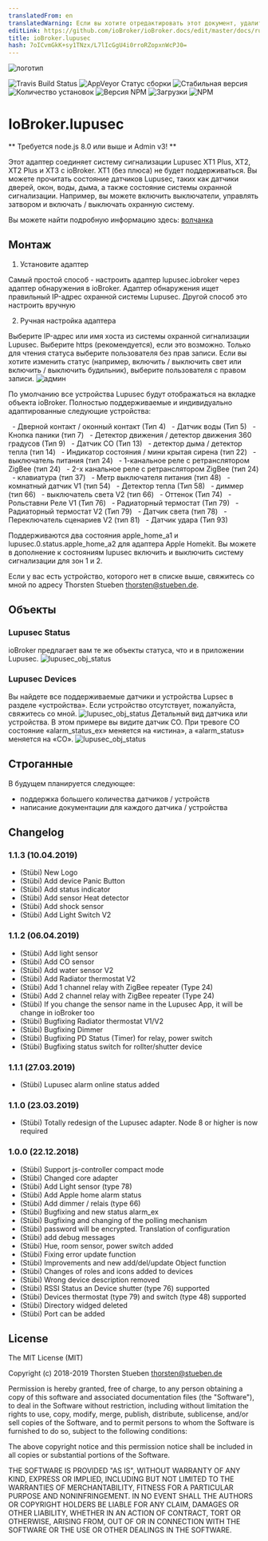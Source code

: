 ```yaml
---
translatedFrom: en
translatedWarning: Если вы хотите отредактировать этот документ, удалите поле «translationFrom», в противном случае этот документ будет снова автоматически переведен
editLink: https://github.com/ioBroker/ioBroker.docs/edit/master/docs/ru/adapterref/iobroker.lupusec/README.md
title: ioBroker.lupusec
hash: 7oICvmGkK+sy1TNzx/L7lIcGgU4i0rroRZopxnWcPJ0=
---
```

![логотип](../../../en/adapterref/iobroker.lupusec/admin/lupusec.png)

![Travis Build Status](https://travis-ci.org/schmupu/ioBroker.lupusec.svg?branch=master)
![AppVeyor Статус сборки](https://ci.appveyor.com/api/projects/status/github/schmupu/ioBroker.lupusec?branch=master&svg=true)
![Стабильная версия](http://iobroker.live/badges/lupusec-stable.svg)
![Количество установок](http://iobroker.live/badges/lupusec-installed.svg)
![Версия NPM](http://img.shields.io/npm/v/iobroker.lupusec.svg)
![Загрузки](https://img.shields.io/npm/dm/iobroker.lupusec.svg)
![NPM](https://nodei.co/npm/iobroker.lupusec.png?downloads=true)

# IoBroker.lupusec
** Требуется node.js 8.0 или выше и Admin v3! **

Этот адаптер соединяет систему сигнализации Lupusec XT1 Plus, XT2, XT2 Plus и XT3 с ioBroker.
XT1 (без плюса) не будет поддерживаться. Вы можете прочитать состояние датчиков Lupusec, таких как датчики дверей, окон, воды, дыма, а также состояние системы охранной сигнализации.
Например, вы можете включить выключатели, управлять затвором и включать / выключать охранную систему.

Вы можете найти подробную информацию здесь: [волчанка](https://www.lupus-electronics.de/en)

## Монтаж
1. Установите адаптер

Самый простой способ - настроить адаптер lupusec.iobroker через адаптер обнаружения в ioBroker. Адаптер обнаружения ищет правильный IP-адрес охранной системы Lupusec. Другой способ это настроить вручную

2. Ручная настройка адаптера

Выберите IP-адрес или имя хоста из системы охранной сигнализации Lupusec. Выберите https (рекомендуется), если это возможно.
Только для чтения статуса выберите пользователя без прав записи. Если вы хотите изменить статус (например, включить / выключить свет или включить / выключить будильник), выберите пользователя с правом записи.
![админ](../../../en/adapterref/iobroker.lupusec/docs/en/img/lupusec_admin.png)

По умолчанию все устройства Lupusec будут отображаться на вкладке объекта ioBroker.
Полностью поддерживаемые и индивидуально адаптированные следующие устройства:

  - Дверной контакт / оконный контакт (Тип 4)
  - Датчик воды (Тип 5)
  - Кнопка паники (тип 7)
  - Детектор движения / детектор движения 360 градусов (Тип 9)
  - Датчик СО (Тип 13)
  - детектор дыма / детектор тепла (тип 14)
  - Индикатор состояния / мини крытая сирена (тип 22)
  - выключатель питания (тип 24)
  - 1-канальное реле с ретранслятором ZigBee (тип 24)
  - 2-х канальное реле с ретранслятором ZigBee (тип 24)
  - клавиатура (тип 37)
  - Метр выключателя питания (тип 48)
  - комнатный датчик V1 (тип 54)
  - Детектор тепла (Тип 58)
  - диммер (тип 66)
  - выключатель света V2 (тип 66)
  - Оттенок (Тип 74)
  - Рольставни Реле V1 (Тип 76)
  - Радиаторный термостат (Тип 79)
  - Радиаторный термостат V2 (Тип 79)
  - Датчик света (тип 78)
  - Переключатель сценариев V2 (тип 81)
  - Датчик удара (Тип 93)

Поддерживаются два состояния apple_home_a1 и lupusec.0.status.apple_home_a2 для адаптера Apple Homekit. Вы можете в дополнение к состояниям lupusec включить и выключить систему сигнализации для зон 1 и 2.

Если у вас есть устройство, которого нет в списке выше, свяжитесь со мной по адресу Thorsten Stueben <thorsten@stueben.de>.

## Объекты
### Lupusec Status
ioBroker предлагает вам те же объекты статуса, что и в приложении Lupusec.
![lupusec_obj_status](../../../en/adapterref/iobroker.lupusec/docs/en/img/lupusec_obj_status.png)

### Lupusec Devices
Вы найдете все поддерживаемые датчики и устройства Lupsec в разделе «устройства». Если устройство отсутствует, пожалуйста, свяжитесь со мной.
![lupusec_obj_status](../../../en/adapterref/iobroker.lupusec/docs/en/img/lupusec_obj_devices.png) Детальный вид датчика или устройства. В этом примере вы видите датчик CO. При тревоге CO состояние «alarm_status_ex» меняется на «истина», а «alarm_status» меняется на «CO».
![lupusec_obj_status](../../../en/adapterref/iobroker.lupusec/docs/en/img/lupusec_obj_devices_type09.png)

## Строганные
В будущем планируется следующее:

* поддержка большего количества датчиков / устройств
* написание документации для каждого датчика / устройства

## Changelog

### 1.1.3 (10.04.2019)
* (Stübi) New Logo
* (Stübi) Add device Panic Button
* (Stübi) Add status indicator 
* (Stübi) Add sensor Heat detector
* (Stübi) Add shock sensor 
* (Stübi) Add Light Switch V2
 
### 1.1.2 (06.04.2019)
* (Stübi) Add light sensor 
* (Stübi) Add CO sensor
* (Stübi) Add water sensor V2
* (Stübi) Add Radiator thermostat V2
* (Stübi) Add 1 channel relay with ZigBee repeater (Type 24)
* (Stübi) Add 2 channel relay with ZigBee repeater (Type 24)
* (Stübi) If you change the sensor name in the Lupusec App, it will be change in ioBroker too 
* (Stübi) Bugfixing Radiator thermostat V1/V2
* (Stübi) Bugfixing Dimmer
* (Stübi) Bugfixing PD Status (Timer) for relay, power switch
* (Stübi) Bugfixing status switch for rollter/shutter device

### 1.1.1 (27.03.2019)
* (Stübi) Lupusec alarm online status added

### 1.1.0 (23.03.2019)
* (Stübi) Totally redesign of the Lupusec adapter. Node 8 or higher is now required

### 1.0.0 (22.12.2018)
* (Stübi) Support js-controller compact mode
* (Stübi) Changed core adapter
* (Stübi) Add Light sensor (type 78)
* (Stübi) Add Apple home alarm status
* (Stübi) Add dimmer / relais (type 66)
* (Stübi) Bugfixing and new status alarm_ex
* (Stübi) Bugfixing and changing of the polling mechanism
* (Stübi) password will be encrypted. Translation of configuration
* (Stübi) add debug messages
* (Stübi) Hue, room sensor, power switch added
* (Stübi) Fixing error update function
* (Stübi) Improvements and new add/del/update Object function
* (Stübi) Changes of roles and icons added to devices
* (Stübi) Wrong device description removed
* (Stübi) RSSI Status an Device shutter (type 76) supported
* (Stübi) Devices thermostat (type 79) and switch (type 48) supported
* (Stübi) Directory widged deleted
* (Stübi) Port can be added

## License
The MIT License (MIT)

Copyright (c) 2018-2019 Thorsten Stueben <thorsten@stueben.de>

Permission is hereby granted, free of charge, to any person obtaining a copy
of this software and associated documentation files (the "Software"), to deal
in the Software without restriction, including without limitation the rights
to use, copy, modify, merge, publish, distribute, sublicense, and/or sell
copies of the Software, and to permit persons to whom the Software is
furnished to do so, subject to the following conditions:

The above copyright notice and this permission notice shall be included in
all copies or substantial portions of the Software.

THE SOFTWARE IS PROVIDED "AS IS", WITHOUT WARRANTY OF ANY KIND, EXPRESS OR
IMPLIED, INCLUDING BUT NOT LIMITED TO THE WARRANTIES OF MERCHANTABILITY,
FITNESS FOR A PARTICULAR PURPOSE AND NONINFRINGEMENT. IN NO EVENT SHALL THE
AUTHORS OR COPYRIGHT HOLDERS BE LIABLE FOR ANY CLAIM, DAMAGES OR OTHER
LIABILITY, WHETHER IN AN ACTION OF CONTRACT, TORT OR OTHERWISE, ARISING FROM,
OUT OF OR IN CONNECTION WITH THE SOFTWARE OR THE USE OR OTHER DEALINGS IN
THE SOFTWARE.